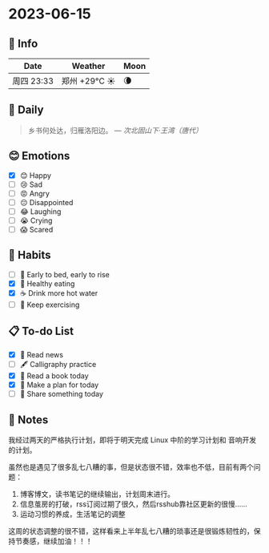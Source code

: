 # 2023-06-15

## 📅 Info

| Date           | Weather      | Moon |
| -------------- | ------------ | ---- |
| 周四 23:33 | 郑州 +29°C ☀️   | 🌘 |

## 📖 Daily

> 乡书何处达，归雁洛阳边。
> — *次北固山下·王湾（唐代）*

## 😊 Emotions

- [x] 😊 Happy
- [ ] 😢 Sad
- [ ] 😡 Angry
- [ ] 😔 Disappointed
- [ ] 😂 Laughing
- [ ] 😭 Crying
- [ ] 😱 Scared

## 🍎 Habits

- [ ] 🌅 Early to bed, early to rise
- [x] 🥕 Healthy eating
- [x] ☕️ Drink more hot water
- [ ] 💪 Keep exercising

## 📋 To-do List

- [x] 📰 Read news
- [ ] 🖋️ Calligraphy practice
- [x] 📖 Read a book today
- [x] 📝 Make a plan for today
- [ ] 📌 Share something today

## 📝 Notes


我经过两天的严格执行计划，即将于明天完成 Linux 中阶的学习计划和 音响开发的计划。

虽然也是遇见了很多乱七八糟的事，但是状态很不错，效率也不低，目前有两个问题：

1. 博客博文，读书笔记的继续输出，计划周末进行。
2. 信息茧房的打破，rss订阅过期了很久，然后rsshub靠社区更新的很慢……
3. 运动习惯的养成，生活笔记的调整

这周的状态调整的很不错，这样看来上半年乱七八糟的琐事还是很锻炼韧性的，保持节奏感，继续加油！！！
